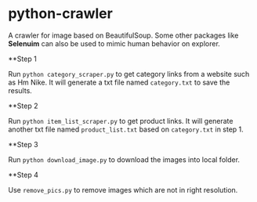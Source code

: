 # python-crawler
A crawler for image based on BeautifulSoup. Some other packages like **Selenuim** can also be used to mimic human behavior on explorer.  

**Step 1 

Run `python category_scraper.py` to get category links from a website such as Hm Nike. It will generate a txt file named `category.txt` to save the results.

**Step 2

Run `python item_list_scraper.py` to get product links. It will generate another txt file named `product_list.txt` based on `category.txt` in step 1.

**Step 3

Run `python download_image.py` to download the images into local folder. 

**Step 4

Use `remove_pics.py` to remove images which are not in right resolution.
